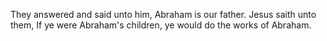 They answered and said unto him, Abraham is our father. Jesus saith unto them, If ye were Abraham's children, ye would do the works of Abraham.
